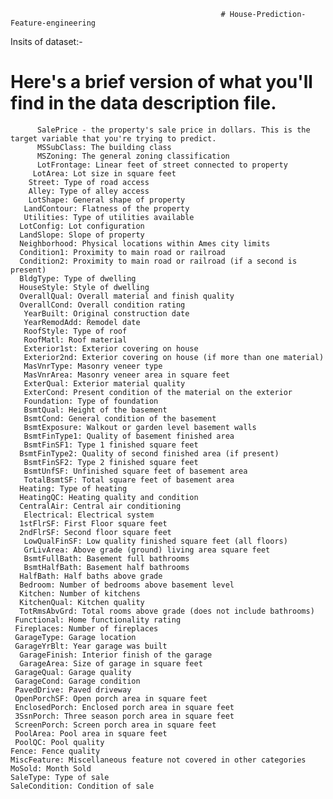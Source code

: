                                                    # House-Prediction-Feature-engineering
Insits of dataset:-
 # Here's a brief version of what you'll find in the data description file.

          SalePrice - the property's sale price in dollars. This is the target variable that you're trying to predict.
          MSSubClass: The building class
          MSZoning: The general zoning classification
          LotFrontage: Linear feet of street connected to property
         LotArea: Lot size in square feet
        Street: Type of road access
        Alley: Type of alley access
        LotShape: General shape of property
       LandContour: Flatness of the property
       Utilities: Type of utilities available
      LotConfig: Lot configuration
      LandSlope: Slope of property
      Neighborhood: Physical locations within Ames city limits
      Condition1: Proximity to main road or railroad
      Condition2: Proximity to main road or railroad (if a second is present)
      BldgType: Type of dwelling
      HouseStyle: Style of dwelling
      OverallQual: Overall material and finish quality 
      OverallCond: Overall condition rating
       YearBuilt: Original construction date
       YearRemodAdd: Remodel date
       RoofStyle: Type of roof
       RoofMatl: Roof material 
       Exterior1st: Exterior covering on house
       Exterior2nd: Exterior covering on house (if more than one material)
       MasVnrType: Masonry veneer type
       MasVnrArea: Masonry veneer area in square feet
       ExterQual: Exterior material quality
       ExterCond: Present condition of the material on the exterior
       Foundation: Type of foundation
       BsmtQual: Height of the basement
       BsmtCond: General condition of the basement
       BsmtExposure: Walkout or garden level basement walls
       BsmtFinType1: Quality of basement finished area
       BsmtFinSF1: Type 1 finished square feet
      BsmtFinType2: Quality of second finished area (if present)
       BsmtFinSF2: Type 2 finished square feet
       BsmtUnfSF: Unfinished square feet of basement area
       TotalBsmtSF: Total square feet of basement area
      Heating: Type of heating
      HeatingQC: Heating quality and condition
      CentralAir: Central air conditioning
       Electrical: Electrical system
      1stFlrSF: First Floor square feet
      2ndFlrSF: Second floor square feet
       LowQualFinSF: Low quality finished square feet (all floors)
       GrLivArea: Above grade (ground) living area square feet
       BsmtFullBath: Basement full bathrooms
       BsmtHalfBath: Basement half bathrooms
      HalfBath: Half baths above grade
      Bedroom: Number of bedrooms above basement level
      Kitchen: Number of kitchens
      KitchenQual: Kitchen quality
      TotRmsAbvGrd: Total rooms above grade (does not include bathrooms)
     Functional: Home functionality rating
     Fireplaces: Number of fireplaces
     GarageType: Garage location
     GarageYrBlt: Year garage was built
      GarageFinish: Interior finish of the garage
      GarageArea: Size of garage in square feet
     GarageQual: Garage quality
     GarageCond: Garage condition
     PavedDrive: Paved driveway
     OpenPorchSF: Open porch area in square feet
     EnclosedPorch: Enclosed porch area in square feet
     3SsnPorch: Three season porch area in square feet
     ScreenPorch: Screen porch area in square feet
     PoolArea: Pool area in square feet
     PoolQC: Pool quality
    Fence: Fence quality
    MiscFeature: Miscellaneous feature not covered in other categories
    MoSold: Month Sold
    SaleType: Type of sale
    SaleCondition: Condition of sale
                  
